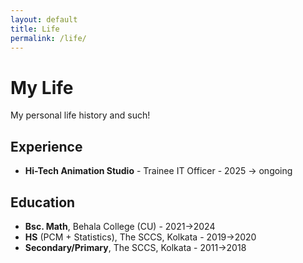 ```yaml
---
layout: default
title: Life
permalink: /life/
---
```


# My Life

My personal life history and such!

## Experience
- **Hi-Tech Animation Studio** - Trainee IT Officer - 2025 -> ongoing

## Education
- **Bsc. Math**, Behala College (CU) - 2021->2024
- **HS** (PCM + Statistics), The SCCS, Kolkata - 2019->2020
- **Secondary/Primary**, The SCCS, Kolkata - 2011->2018

